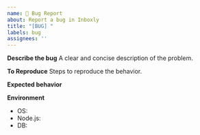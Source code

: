 ```yaml
---
name: 🐛 Bug Report
about: Report a bug in Inboxly
title: "[BUG] "
labels: bug
assignees: ''
---
```


**Describe the bug**
A clear and concise description of the problem.

**To Reproduce**
Steps to reproduce the behavior.

**Expected behavior**

**Environment**
- OS:
- Node.js:
- DB:
